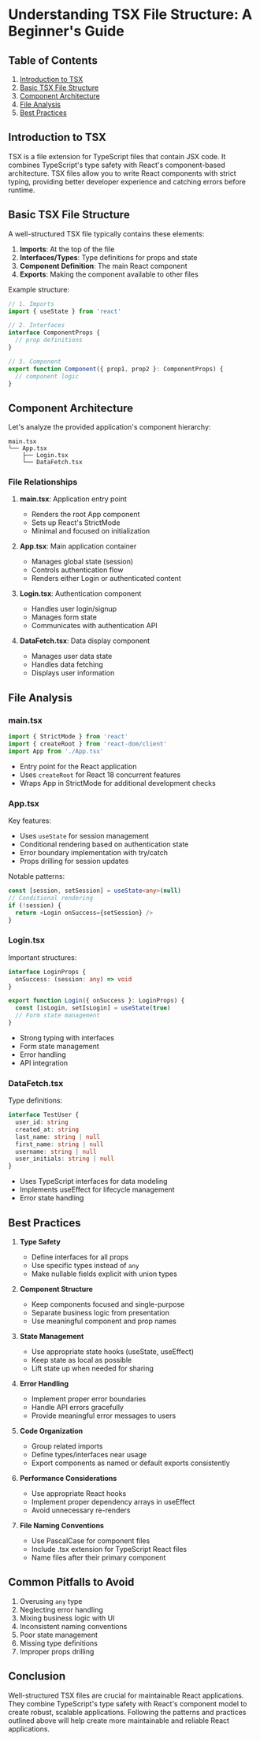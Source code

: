 # Understanding TSX File Structure: A Beginner's Guide

## Table of Contents
1. [Introduction to TSX](#introduction-to-tsx)
2. [Basic TSX File Structure](#basic-tsx-file-structure)
3. [Component Architecture](#component-architecture)
4. [File Analysis](#file-analysis)
5. [Best Practices](#best-practices)

## Introduction to TSX

TSX is a file extension for TypeScript files that contain JSX code. It combines TypeScript's type safety with React's component-based architecture. TSX files allow you to write React components with strict typing, providing better developer experience and catching errors before runtime.

## Basic TSX File Structure

A well-structured TSX file typically contains these elements:

1. **Imports**: At the top of the file
2. **Interfaces/Types**: Type definitions for props and state
3. **Component Definition**: The main React component
4. **Exports**: Making the component available to other files

Example structure:
```typescript
// 1. Imports
import { useState } from 'react'

// 2. Interfaces
interface ComponentProps {
  // prop definitions
}

// 3. Component
export function Component({ prop1, prop2 }: ComponentProps) {
  // component logic
}
```

## Component Architecture

Let's analyze the provided application's component hierarchy:

```
main.tsx
└── App.tsx
    ├── Login.tsx
    └── DataFetch.tsx
```

### File Relationships

1. **main.tsx**: Application entry point
   - Renders the root App component
   - Sets up React's StrictMode
   - Minimal and focused on initialization

2. **App.tsx**: Main application container
   - Manages global state (session)
   - Controls authentication flow
   - Renders either Login or authenticated content

3. **Login.tsx**: Authentication component
   - Handles user login/signup
   - Manages form state
   - Communicates with authentication API

4. **DataFetch.tsx**: Data display component
   - Manages user data state
   - Handles data fetching
   - Displays user information

## File Analysis

### main.tsx
```typescript
import { StrictMode } from 'react'
import { createRoot } from 'react-dom/client'
import App from './App.tsx'
```
- Entry point for the React application
- Uses `createRoot` for React 18 concurrent features
- Wraps App in StrictMode for additional development checks

### App.tsx
Key features:
- Uses `useState` for session management
- Conditional rendering based on authentication state
- Error boundary implementation with try/catch
- Props drilling for session updates

Notable patterns:
```typescript
const [session, setSession] = useState<any>(null)
// Conditional rendering
if (!session) {
  return <Login onSuccess={setSession} />
}
```

### Login.tsx
Important structures:
```typescript
interface LoginProps {
  onSuccess: (session: any) => void
}

export function Login({ onSuccess }: LoginProps) {
  const [isLogin, setIsLogin] = useState(true)
  // Form state management
}
```
- Strong typing with interfaces
- Form state management
- Error handling
- API integration

### DataFetch.tsx
Type definitions:
```typescript
interface TestUser {
  user_id: string
  created_at: string
  last_name: string | null
  first_name: string | null
  username: string | null
  user_initials: string | null
}
```
- Uses TypeScript interfaces for data modeling
- Implements useEffect for lifecycle management
- Error state handling

## Best Practices

1. **Type Safety**
   - Define interfaces for all props
   - Use specific types instead of `any`
   - Make nullable fields explicit with union types

2. **Component Structure**
   - Keep components focused and single-purpose
   - Separate business logic from presentation
   - Use meaningful component and prop names

3. **State Management**
   - Use appropriate state hooks (useState, useEffect)
   - Keep state as local as possible
   - Lift state up when needed for sharing

4. **Error Handling**
   - Implement proper error boundaries
   - Handle API errors gracefully
   - Provide meaningful error messages to users

5. **Code Organization**
   - Group related imports
   - Define types/interfaces near usage
   - Export components as named or default exports consistently

6. **Performance Considerations**
   - Use appropriate React hooks
   - Implement proper dependency arrays in useEffect
   - Avoid unnecessary re-renders

7. **File Naming Conventions**
   - Use PascalCase for component files
   - Include .tsx extension for TypeScript React files
   - Name files after their primary component

## Common Pitfalls to Avoid

1. Overusing `any` type
2. Neglecting error handling
3. Mixing business logic with UI
4. Inconsistent naming conventions
5. Poor state management
6. Missing type definitions
7. Improper props drilling

## Conclusion

Well-structured TSX files are crucial for maintainable React applications. They combine TypeScript's type safety with React's component model to create robust, scalable applications. Following the patterns and practices outlined above will help create more maintainable and reliable React applications.
